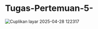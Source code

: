 # Tugas-Pertemuan-5-
![Cuplikan layar 2025-04-28 122317](https://github.com/user-attachments/assets/24d6a523-3b95-44f5-a4e9-39bb8cc705d7)
